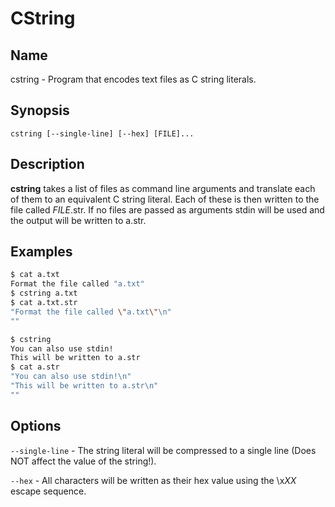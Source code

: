 # CString
## Name
cstring - Program that encodes text files as C string literals.
## Synopsis
`cstring [--single-line] [--hex] [FILE]...`
## Description
**cstring** takes a list of files as command line arguments and translate each of them to an equivalent C string literal. Each of these is then written to the file called *FILE*.str.
If no files are passed as arguments stdin will be used and the output will be written to a.str.
## Examples
```bash
$ cat a.txt
Format the file called "a.txt"
$ cstring a.txt
$ cat a.txt.str
"Format the file called \"a.txt\"\n"
""
```
```bash
$ cstring
You can also use stdin!
This will be written to a.str
$ cat a.str
"You can also use stdin!\n"
"This will be written to a.str\n"
""
```
## Options
`--single-line` - The string literal will be compressed to a single line (Does NOT affect the value of the string!).

`--hex` - All characters will be written as their hex value using the \x*XX* escape sequence.

